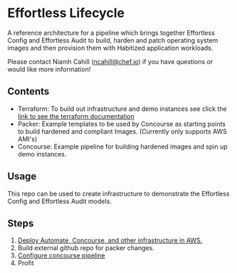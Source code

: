 # Effortless Lifecycle
A reference architecture for a pipeline which brings together Effortless Config and Effortless Audit to build, harden and patch operating system images and then provision them with Habitized application workloads.

Please contact Niamh Cahill (ncahill@chef.io) if you have questions or would like more information!

## Contents

- Terraform: To build out infrastructure and demo instances see click the [link to see the terraform documentation](terraform/README.md)
- Packer: Example templates to be used by Concourse as starting points to build hardened and compliant Images. (Currently only supports AWS AMI's)
- Concourse: Example pipeline for building hardened images and spin up demo instances.

## Usage

This repo can be used to create infrastructure to demonstrate the Effortless Config and Effortless Audit models.

## Steps

1. [Deploy Automate, Concourse, and other infrastructure in AWS.](terraform/README.md)
2. Build external github repo for packer changes.
3. [Configure concourse pipeline](concourse_pipeline_examples/README.md)
4. Profit
